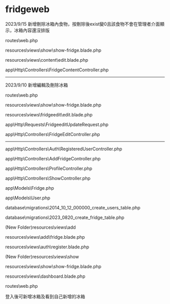 # fridgeweb

2023/9/15  新增刪除冰箱內食物，按刪除後exist變0且該食物不會在管理者介面顯示，冰箱內容還沒排版

routes\web.php

resources\views\show\show-fridge.blade.php

resources\views\content\edit.blade.php

app\Http\Controllers\FridgeContentController.php



------------------------------------------------------

2023/9/10  新增編輯及刪除冰箱

routes\web.php

resources\views\show\show-fridge.blade.php

resources\views\fridgeedit\edit.blade.php

app\Http\Requests\FridgeeditUpdateRequest.php

app\Http\Controllers\FridgeEditController.php


------------------------------------------------------


app\Http\Controllers\Auth\RegisteredUserController.php

app\Http\Controllers\AddFridgeController.php

app\Http\Controllers\ProfileController.php

app\Http\Controllers\ShowController.php

app\Models\Fridge.php

app\Models\User.php

database\migrations\2014_10_12_000000_create_users_table.php

database\migrations\2023_0820_create_fridge_table.php

(New Folder)resources\views\add

resources\views\add\fridge.blade.php

resources\views\auth\register.blade.php

(New Folder)resources\views\show

resources\views\show\show-fridge.blade.php

resources\views\dashboard.blade.php

routes\web.php

登入後可新增冰箱及看到自己新增的冰箱

